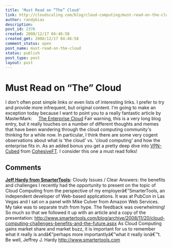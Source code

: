 ```yaml
---
title: 'Must Read on “The” Cloud'
link: http://cloudscaling.com/blog/cloud-computing/must-read-on-the-cloud/
author: randybias
description: 
post_id: 2376
created: 2008/12/17 04:46:58
created_gmt: 2008/12/17 04:46:58
comment_status: open
post_name: must-read-on-the-cloud
status: publish
post_type: post
layout: post
---
```


# Must Read on “The” Cloud

I don't often post simple links or even lists of interesting links. I prefer to try and provide more infrequent, but original content. I'm going to make an exception today because I want to point you to a really fantastic article by MasterMark:     [The Enterprise Cloud](http://jroller.com/MasterMark/entry/the_enterprise_cloud) Fair warning, this is a very long blog entry, but it really touches on a number of different thoughts and memes that have been wandering through the cloud computing community's thinking for a while now. In particular, I think there are some very cogent observations about what is 'the cloud' vs. 'cloud computing' and how the enterprise fits in. As an added bonus you get a pretty deep dive into [VPN-Cubed](http://www.cohesiveft.com/vpncubed) from [CohesiveFT](http://www.cohesiveft.com/). I consider this one a must read folks!

## Comments

**[Jeff Hardy from SmarterTools](#47 "2008-12-23 19:14:01"):** Cloudy Issues / Clear Answers: the benefits and challenges I recently had the opportunity to present on the topic of Cloud Computing from the perspective of my employerâ€”SmarterTools, an independent developer of Web-based applications. It was at PubCon in Las Vegas and I sat on a panel with Mike Culver from Amazon Web Services. My take was to separate truth from hype. The feedback was overwhelming! So much so that we followed it up with an article and a copy of the presentation: http://www.smartertools.com/blog/archive/2008/11/20/cloud-computing-challenges-benefits-and-the-future.aspx As Cloud Computing gains market share and market buzz, it is important for us to remember what it really is andâ€”perhaps more importantlyâ€”what it really isnâ€™t. Be well, Jeffrey J. Hardy http://www.smartertools.com

